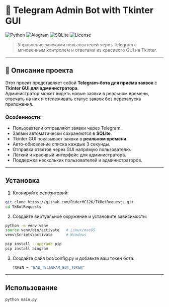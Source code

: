 # 📨 Telegram Admin Bot with Tkinter GUI

![Python](https://img.shields.io/badge/Python-3.11-blue?logo=python)
![Aiogram](https://img.shields.io/badge/Aiogram-3.19-green?logo=telegram)
![SQLite](https://img.shields.io/badge/Database-SQLite-lightgrey)
![License](https://img.shields.io/badge/License-MIT-orange)

> Управление заявками пользователей через Telegram с мгновенным контролем и ответами из красивого GUI на Tkinter.

---

## 🚀 Описание проекта

Этот проект представляет собой **Telegram-бота для приёма заявок** с **Tkinter GUI для администратора**.  
Администратор может видеть новые заявки в реальном времени, отвечать на них и отслеживать статус заявок без перезапуска приложения.  

### Особенности:

- Пользователи отправляют заявки через Telegram.
- Заявки автоматически сохраняются в **SQLite**.
- Tkinter GUI показывает заявки в **реальном времени**.
- Авто-обновление списка каждые 3 секунды.
- Отправка ответов через GUI напрямую пользователю.
- Лёгкий и красивый интерфейс для администратора.
- Поддержка нескольких пользователей и администраторов.

---

## Установка

1. Клонируйте репозиторий:
  ```bash
  git clone https://github.com/RiderMC126/TkBotRequests.git
  cd TkBotRequests
  ```
2. Создайте виртуальное окружение и установите зависимости:
  ```bash
  python -m venv venv
  source venv/bin/activate   # Linux/macOS
  venv\Scripts\activate      # Windows

  pip install --upgrade pip
  pip install aiogram
  ```
3. Создайте файл bot/config.py и добавьте ваш токен бота:
   ```bash
   TOKEN = "ВАШ_TELEGRAM_BOT_TOKEN"
   ```

---

## Использование
```bash
python main.py
```



   



